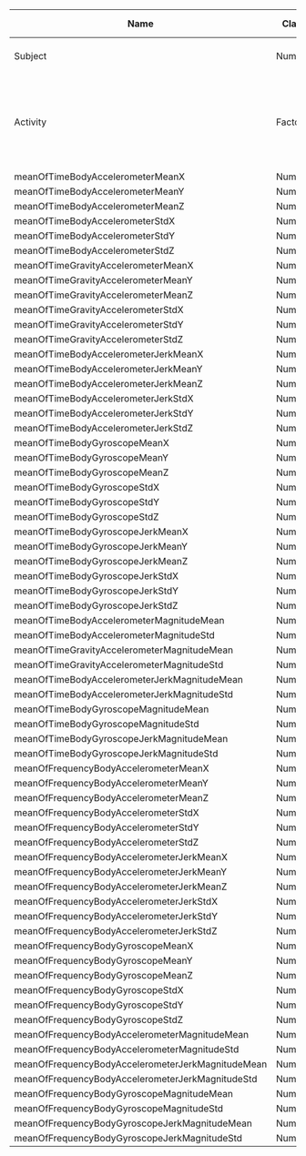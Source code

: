 |Name|Class|Range|Short Description|
|---|---|---|---|
|Subject|Numeric|[1,30]|Number of subject that was tested|
|Activity|Factor|[Walking, Walking upstairs, Walking downstairs, Sitting, Standing, Laying]|Activity that was performed by subject|
|meanOfTimeBodyAccelerometerMeanX|Numeric|[-1,1]|NA|
|meanOfTimeBodyAccelerometerMeanY|Numeric|[-1,1]|NA|
|meanOfTimeBodyAccelerometerMeanZ|Numeric|[-1,1]|NA|
|meanOfTimeBodyAccelerometerStdX|Numeric|[-1,1]|NA|
|meanOfTimeBodyAccelerometerStdY|Numeric|[-1,1]|NA|
|meanOfTimeBodyAccelerometerStdZ|Numeric|[-1,1]|NA|
|meanOfTimeGravityAccelerometerMeanX|Numeric|[-1,1]|NA|
|meanOfTimeGravityAccelerometerMeanY|Numeric|[-1,1]|NA|
|meanOfTimeGravityAccelerometerMeanZ|Numeric|[-1,1]|NA|
|meanOfTimeGravityAccelerometerStdX|Numeric|[-1,1]|NA|
|meanOfTimeGravityAccelerometerStdY|Numeric|[-1,1]|NA|
|meanOfTimeGravityAccelerometerStdZ|Numeric|[-1,1]|NA|
|meanOfTimeBodyAccelerometerJerkMeanX|Numeric|[-1,1]|NA|
|meanOfTimeBodyAccelerometerJerkMeanY|Numeric|[-1,1]|NA|
|meanOfTimeBodyAccelerometerJerkMeanZ|Numeric|[-1,1]|NA|
|meanOfTimeBodyAccelerometerJerkStdX|Numeric|[-1,1]|NA|
|meanOfTimeBodyAccelerometerJerkStdY|Numeric|[-1,1]|NA|
|meanOfTimeBodyAccelerometerJerkStdZ|Numeric|[-1,1]|NA|
|meanOfTimeBodyGyroscopeMeanX|Numeric|[-1,1]|NA|
|meanOfTimeBodyGyroscopeMeanY|Numeric|[-1,1]|NA|
|meanOfTimeBodyGyroscopeMeanZ|Numeric|[-1,1]|NA|
|meanOfTimeBodyGyroscopeStdX|Numeric|[-1,1]|NA|
|meanOfTimeBodyGyroscopeStdY|Numeric|[-1,1]|NA|
|meanOfTimeBodyGyroscopeStdZ|Numeric|[-1,1]|NA|
|meanOfTimeBodyGyroscopeJerkMeanX|Numeric|[-1,1]|NA|
|meanOfTimeBodyGyroscopeJerkMeanY|Numeric|[-1,1]|NA|
|meanOfTimeBodyGyroscopeJerkMeanZ|Numeric|[-1,1]|NA|
|meanOfTimeBodyGyroscopeJerkStdX|Numeric|[-1,1]|NA|
|meanOfTimeBodyGyroscopeJerkStdY|Numeric|[-1,1]|NA|
|meanOfTimeBodyGyroscopeJerkStdZ|Numeric|[-1,1]|NA|
|meanOfTimeBodyAccelerometerMagnitudeMean|Numeric|[-1,1]|NA|
|meanOfTimeBodyAccelerometerMagnitudeStd|Numeric|[-1,1]|NA|
|meanOfTimeGravityAccelerometerMagnitudeMean|Numeric|[-1,1]|NA|
|meanOfTimeGravityAccelerometerMagnitudeStd|Numeric|[-1,1]|NA|
|meanOfTimeBodyAccelerometerJerkMagnitudeMean|Numeric|[-1,1]|NA|
|meanOfTimeBodyAccelerometerJerkMagnitudeStd|Numeric|[-1,1]|NA|
|meanOfTimeBodyGyroscopeMagnitudeMean|Numeric|[-1,1]|NA|
|meanOfTimeBodyGyroscopeMagnitudeStd|Numeric|[-1,1]|NA|
|meanOfTimeBodyGyroscopeJerkMagnitudeMean|Numeric|[-1,1]|NA|
|meanOfTimeBodyGyroscopeJerkMagnitudeStd|Numeric|[-1,1]|NA|
|meanOfFrequencyBodyAccelerometerMeanX|Numeric|[-1,1]|NA|
|meanOfFrequencyBodyAccelerometerMeanY|Numeric|[-1,1]|NA|
|meanOfFrequencyBodyAccelerometerMeanZ|Numeric|[-1,1]|NA|
|meanOfFrequencyBodyAccelerometerStdX|Numeric|[-1,1]|NA|
|meanOfFrequencyBodyAccelerometerStdY|Numeric|[-1,1]|NA|
|meanOfFrequencyBodyAccelerometerStdZ|Numeric|[-1,1]|NA|
|meanOfFrequencyBodyAccelerometerJerkMeanX|Numeric|[-1,1]|NA|
|meanOfFrequencyBodyAccelerometerJerkMeanY|Numeric|[-1,1]|NA|
|meanOfFrequencyBodyAccelerometerJerkMeanZ|Numeric|[-1,1]|NA|
|meanOfFrequencyBodyAccelerometerJerkStdX|Numeric|[-1,1]|NA|
|meanOfFrequencyBodyAccelerometerJerkStdY|Numeric|[-1,1]|NA|
|meanOfFrequencyBodyAccelerometerJerkStdZ|Numeric|[-1,1]|NA|
|meanOfFrequencyBodyGyroscopeMeanX|Numeric|[-1,1]|NA|
|meanOfFrequencyBodyGyroscopeMeanY|Numeric|[-1,1]|NA|
|meanOfFrequencyBodyGyroscopeMeanZ|Numeric|[-1,1]|NA|
|meanOfFrequencyBodyGyroscopeStdX|Numeric|[-1,1]|NA|
|meanOfFrequencyBodyGyroscopeStdY|Numeric|[-1,1]|NA|
|meanOfFrequencyBodyGyroscopeStdZ|Numeric|[-1,1]|NA|
|meanOfFrequencyBodyAccelerometerMagnitudeMean|Numeric|[-1,1]|NA|
|meanOfFrequencyBodyAccelerometerMagnitudeStd|Numeric|[-1,1]|NA|
|meanOfFrequencyBodyAccelerometerJerkMagnitudeMean|Numeric|[-1,1]|NA|
|meanOfFrequencyBodyAccelerometerJerkMagnitudeStd|Numeric|[-1,1]|NA|
|meanOfFrequencyBodyGyroscopeMagnitudeMean|Numeric|[-1,1]|NA|
|meanOfFrequencyBodyGyroscopeMagnitudeStd|Numeric|[-1,1]|NA|
|meanOfFrequencyBodyGyroscopeJerkMagnitudeMean|Numeric|[-1,1]|NA|
|meanOfFrequencyBodyGyroscopeJerkMagnitudeStd|Numeric|[-1,1]|NA|
